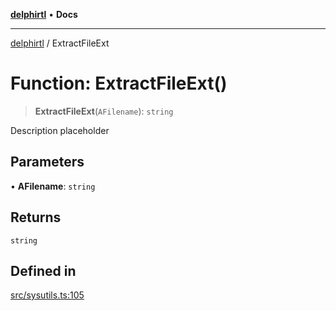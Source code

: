 [**delphirtl**](../README.md) • **Docs**

***

[delphirtl](../globals.md) / ExtractFileExt

# Function: ExtractFileExt()

> **ExtractFileExt**(`AFilename`): `string`

Description placeholder

## Parameters

• **AFilename**: `string`

## Returns

`string`

## Defined in

[src/sysutils.ts:105](https://github.com/chuacw/delphirtl/blob/43018ba067448e7ddb820bbba64235119b6becfc/src/sysutils.ts#L105)
